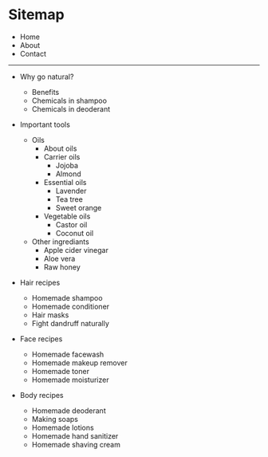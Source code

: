 # Sitemap
- Home
- About
- Contact

---

- Why go natural?
	- Benefits 
	- Chemicals in shampoo
	- Chemicals in deoderant
	
- Important tools
	- Oils
		- About oils
		- Carrier oils
			- Jojoba
			- Almond
		- Essential oils
			- Lavender
			- Tea tree
			- Sweet orange
		- Vegetable oils
			- Castor oil
			- Coconut oil
	- Other ingrediants
		- Apple cider vinegar
		- Aloe vera
		- Raw honey
- Hair recipes
	- Homemade shampoo
	- Homemade conditioner
	- Hair masks
	- Fight dandruff naturally
- Face recipes
	- Homemade facewash
	- Homemade makeup remover
	- Homemade toner
	- Homemade moisturizer
- Body recipes
	- Homemade deoderant
	- Making soaps
	- Homemade lotions
	- Homemade hand sanitizer
	- Homemade shaving cream 
	 
